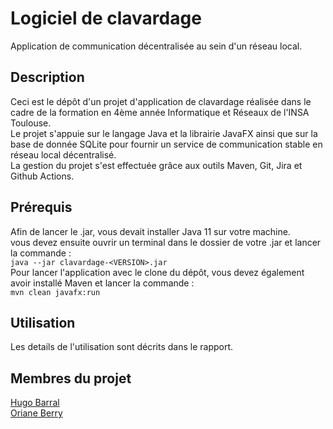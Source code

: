 # Logiciel de clavardage
Application de communication décentralisée au sein d'un réseau local.
## Description
Ceci est le dépôt d'un projet d'application de clavardage réalisée dans le cadre de la formation en 4ème année Informatique et Réseaux de l'INSA Toulouse.  
Le projet s'appuie sur le langage Java et la librairie JavaFX ainsi que sur la base de donnée SQLite pour fournir un service de communication stable en réseau local décentralisé.  
La gestion du projet s'est effectuée grâce aux outils Maven, Git, Jira et Github Actions.
## Prérequis
Afin de lancer le .jar, vous devait installer Java 11 sur votre machine.  
vous devez ensuite ouvrir un terminal dans le dossier de votre .jar et lancer la commande :  
``java --jar clavardage-<VERSION>.jar``  
Pour lancer l'application avec le clone du dépôt, vous devez également avoir installé Maven et lancer la commande :  
``mvn clean javafx:run``
## Utilisation
Les details de l'utilisation sont décrits dans le rapport.
## Membres du projet
[Hugo Barral](https://github.com/arc-hugo)  
[Oriane Berry](https://github.com/Enario4)
